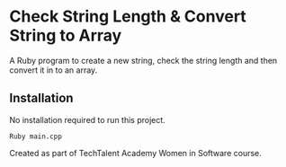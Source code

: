 # Check String Length & Convert String to Array
A Ruby program to create a new string, check the string length and then convert it in to an array.

## Installation
No installation required to run this project.
```
Ruby main.cpp
```

Created as part of TechTalent Academy Women in Software course.